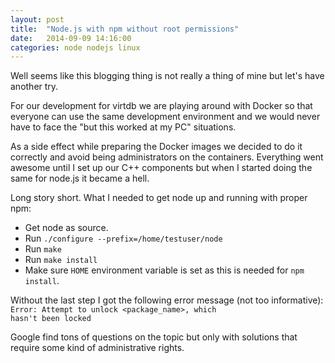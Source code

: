 ```yaml
---
layout: post
title:  "Node.js with npm without root permissions"
date:   2014-09-09 14:16:00
categories: node nodejs linux
---
```

Well seems like this blogging thing is not really a thing of mine but let's have another try.

For our development for virtdb we are playing around with Docker so that everyone can use the same development environment and we would never have to face the "but this worked at my PC" situations. 

As a side effect while preparing the Docker images we decided to do it correctly and avoid being administrators on the containers. Everything went awesome until I set up our C++ components but when I started doing the same for node.js it became a hell. 

Long story short. What I needed to get node up and running with proper npm:

  - Get node as source.
  - Run  <code>./configure --prefix=/home/testuser/node</code>
  - Run <code>make</code>
  - Run <code>make install</code>
  - Make sure <code>HOME</code> environment variable is set as this is needed for <code>npm install</code>.

Without the last step I got the following error message (not too informative):
<code>Error: Attempt to unlock <package_name>, which hasn't been locked</code>

Google find tons of questions on the topic but only with solutions that require some kind of administrative rights.
